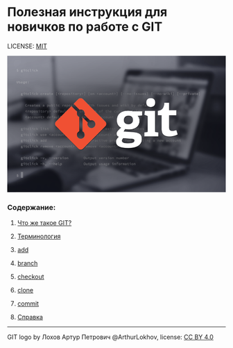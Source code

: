 # Полезная инструкция для новичков по работе с GIT



LICENSE: [MIT](./licence.md)

![git-logo](./assets/git-logo.png)

### Содержание:

1. [Что же такое GIT?](знакомство%20с%20GIT.md)

2. [Терминология](терминология.md)

3. [add](add.md)

4. [branch](branch.md)

5. [checkout](checkout.md)

6. [clone](clone.md)

7. [commit](commit.md)

8. [Справка](справка.md)

---

GIT logo by Лохов Артур Петрович @ArthurLokhov, license: [CC BY 4.0](https://creativecommons.org/licenses/by/4.0/)